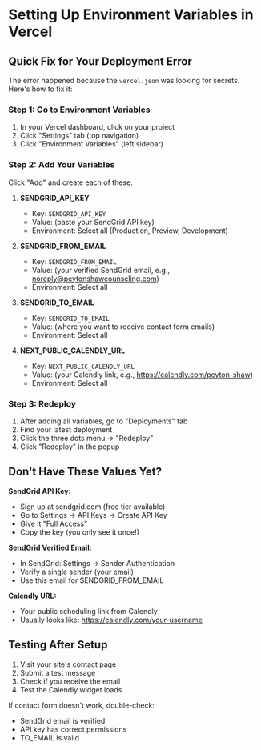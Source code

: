 # Setting Up Environment Variables in Vercel

## Quick Fix for Your Deployment Error

The error happened because the `vercel.json` was looking for secrets. Here's how to fix it:

### Step 1: Go to Environment Variables
1. In your Vercel dashboard, click on your project
2. Click "Settings" tab (top navigation)
3. Click "Environment Variables" (left sidebar)

### Step 2: Add Your Variables
Click "Add" and create each of these:

1. **SENDGRID_API_KEY**
   - Key: `SENDGRID_API_KEY`
   - Value: (paste your SendGrid API key)
   - Environment: Select all (Production, Preview, Development)

2. **SENDGRID_FROM_EMAIL**
   - Key: `SENDGRID_FROM_EMAIL`
   - Value: (your verified SendGrid email, e.g., noreply@peytonshawcounseling.com)
   - Environment: Select all

3. **SENDGRID_TO_EMAIL**
   - Key: `SENDGRID_TO_EMAIL`
   - Value: (where you want to receive contact form emails)
   - Environment: Select all

4. **NEXT_PUBLIC_CALENDLY_URL**
   - Key: `NEXT_PUBLIC_CALENDLY_URL`
   - Value: (your Calendly link, e.g., https://calendly.com/peyton-shaw)
   - Environment: Select all

### Step 3: Redeploy
1. After adding all variables, go to "Deployments" tab
2. Find your latest deployment
3. Click the three dots menu → "Redeploy"
4. Click "Redeploy" in the popup

## Don't Have These Values Yet?

**SendGrid API Key:**
- Sign up at sendgrid.com (free tier available)
- Go to Settings → API Keys → Create API Key
- Give it "Full Access"
- Copy the key (you only see it once!)

**SendGrid Verified Email:**
- In SendGrid: Settings → Sender Authentication
- Verify a single sender (your email)
- Use this email for SENDGRID_FROM_EMAIL

**Calendly URL:**
- Your public scheduling link from Calendly
- Usually looks like: https://calendly.com/your-username

## Testing After Setup

1. Visit your site's contact page
2. Submit a test message
3. Check if you receive the email
4. Test the Calendly widget loads

If contact form doesn't work, double-check:
- SendGrid email is verified
- API key has correct permissions
- TO_EMAIL is valid